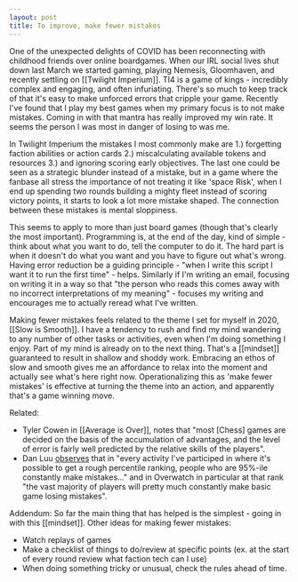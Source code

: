 ```yaml
---
layout: post
title: To improve, make fewer mistakes
---
```


One of the unexpected delights of COVID has been reconnecting with childhood friends over online boardgames. When our IRL social lives shut down last March we started gaming, playing Nemesis, Gloomhaven, and recently settling on [[Twilight Imperium]]. TI4 is a game of kings - incredibly complex and engaging, and often infuriating. There's so much to keep track of that it's easy to make unforced errors that cripple your game. Recently I've found that I play my best games when my primary focus is to not make mistakes. Coming in with that mantra has really improved my win rate. It seems the person I was most in danger of losing to was me.

In Twilight Imperium the mistakes I most commonly make are 1.) forgetting faction abilities or action cards 2.) miscalculating available tokens and resources 3.) and ignoring scoring early objectives. The last one could be seen as a strategic blunder instead of a mistake, but in a game where the fanbase all stress the importance of not treating it like 'space Risk', when I end up spending two rounds building a mighty fleet instead of scoring victory points, it starts to look a lot more mistake shaped. The connection between these mistakes is mental sloppiness.

This seems to apply to more than just board games (though that's clearly the most important). Programming is, at the end of the day, kind of simple - think about what you want to do, tell the computer to do it. The hard part is when it doesn't do what you want and you have to figure out what's wrong. Having error reduction be a guiding principle - "when I write this script I want it to run the first time" - helps. Similarly if I'm writing an email, focusing on writing it in a way so that "the person who reads this comes away with no incorrect interpretations of my meaning" - focuses my writing and encourages me to actually reread what I've written.

Making fewer mistakes feels related to the theme I set for myself in 2020, [[Slow is Smooth]]. I have a tendency to rush and find my mind wandering to any number of other tasks or activities, even when I'm doing something I enjoy. Part of my mind is already on to the next thing. That's a [[mindset]] guaranteed to result in shallow and shoddy work. Embracing an ethos of slow and smooth gives me an affordance to relax into the moment and actually see what's here right now. Operationalizing this as 'make fewer mistakes' is effective at turning the theme into an action, and apparently that's a game winning move.

Related: 
- Tyler Cowen in [[Average is Over]], notes that "most [Chess] games are decided on the basis of the accumulation of advantages, and the level of error is fairly well predicted by the relative skills of the players". 
- Dan Luu [observes](https://archive.vn/siizR) that in "every activity I've participed in where it's possible to get a rough percentile ranking, people who are 95%-ile constantly make mistakes..." and in Overwatch in particular at that rank "the vast majority of players will pretty much constantly make basic game losing mistakes".

Addendum: 
So far the main thing that has helped is the simplest - going in with this [[mindset]]. Other ideas for making fewer mistakes:
- Watch replays of games
- Make a checklist of things to do/review at specific points (ex. at the start of every round review what faction tech can I use)
- When doing something tricky or unusual, check the rules ahead of time.




